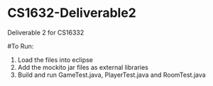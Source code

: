 # CS1632-Deliverable2
Deliverable 2 for CS16332


#To Run:
1) Load the files into eclipse 
2) Add the mockito jar files as external libraries
3) Build and run GameTest.java, PlayerTest.java and RoomTest.java


